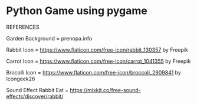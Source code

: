 # Python Game using pygame

REFERENCES

Garden Background = prenopa.info

Rabbit Icon = https://www.flaticon.com/free-icon/rabbit_130357 by Freepik

Carrot Icon = https://www.flaticon.com/free-icon/carrot_1041355 by Freepik

Brocolli Icon = https://www.flaticon.com/free-icon/broccoli_2909841 by Icongeek26

Sound Effect Rabbit Eat = https://mixkit.co/free-sound-effects/discover/rabbit/
